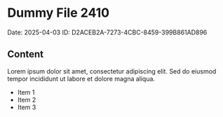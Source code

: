 # Dummy File 2410

Date: 2025-04-03
ID: D2ACEB2A-7273-4CBC-8459-399B861AD896

## Content

Lorem ipsum dolor sit amet, consectetur adipiscing elit.
Sed do eiusmod tempor incididunt ut labore et dolore magna aliqua.

* Item 1
* Item 2
* Item 3

